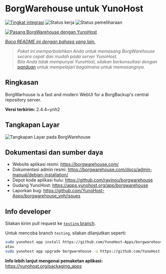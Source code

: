 <!--
N.B.: README ini dibuat secara otomatis oleh <https://github.com/YunoHost/apps/tree/master/tools/readme_generator>
Ini TIDAK boleh diedit dengan tangan.
-->

# BorgWarehouse untuk YunoHost

[![Tingkat integrasi](https://apps.yunohost.org/badge/integration/borgwarehouse)](https://ci-apps.yunohost.org/ci/apps/borgwarehouse/)
![Status kerja](https://apps.yunohost.org/badge/state/borgwarehouse)
![Status pemeliharaan](https://apps.yunohost.org/badge/maintained/borgwarehouse)

[![Pasang BorgWarehouse dengan YunoHost](https://install-app.yunohost.org/install-with-yunohost.svg)](https://install-app.yunohost.org/?app=borgwarehouse)

*[Baca README ini dengan bahasa yang lain.](./ALL_README.md)*

> *Paket ini memperbolehkan Anda untuk memasang BorgWarehouse secara cepat dan mudah pada server YunoHost.*  
> *Bila Anda tidak mempunyai YunoHost, silakan berkonsultasi dengan [panduan](https://yunohost.org/install) untuk mempelajari bagaimana untuk memasangnya.*

## Ringkasan

BorgWarhouse is a fast and modern WebUI for a BorgBackup's central repository server. 


**Versi terkirim:** 2.4.4~ynh2

## Tangkapan Layar

![Tangkapan Layar pada BorgWarehouse](./doc/screenshots/screenshot.png)

## Dokumentasi dan sumber daya

- Website aplikasi resmi: <https://borgwarehouse.com/>
- Dokumentasi admin resmi: <https://borgwarehouse.com/docs/admin-manual/debian-installation/>
- Depot kode aplikasi hulu: <https://github.com/ravinou/borgwarehouse>
- Gudang YunoHost: <https://apps.yunohost.org/app/borgwarehouse>
- Laporkan bug: <https://github.com/YunoHost-Apps/borgwarehouse_ynh/issues>

## Info developer

Silakan kirim pull request ke [`testing` branch](https://github.com/YunoHost-Apps/borgwarehouse_ynh/tree/testing).

Untuk mencoba branch `testing`, silakan dilanjutkan seperti:

```bash
sudo yunohost app install https://github.com/YunoHost-Apps/borgwarehouse_ynh/tree/testing --debug
atau
sudo yunohost app upgrade borgwarehouse -u https://github.com/YunoHost-Apps/borgwarehouse_ynh/tree/testing --debug
```

**Info lebih lanjut mengenai pemaketan aplikasi:** <https://yunohost.org/packaging_apps>
